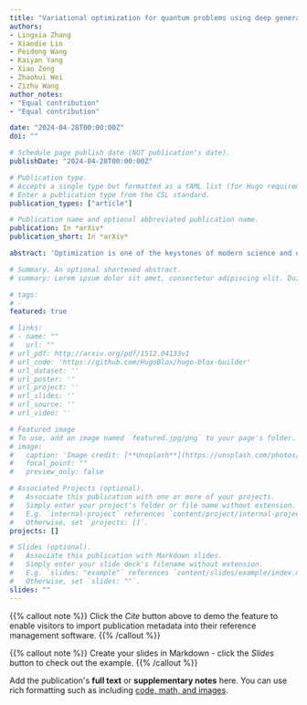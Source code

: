 ```yaml
---
title: "Variational optimization for quantum problems using deep generative networks"
authors:
- Lingxia Zhang
- Xiaodie Lin
- Peidong Wang
- Kaiyan Yang
- Xiao Zeng
- Zhaohui Wei
- Zizhu Wang
author_notes:
- "Equal contribution"
- "Equal contribution"

date: "2024-04-28T00:00:00Z"
doi: ""

# Schedule page publish date (NOT publication's date).
publishDate: "2024-04-28T00:00:00Z"

# Publication type.
# Accepts a single type but formatted as a YAML list (for Hugo requirements).
# Enter a publication type from the CSL standard.
publication_types: ["article"]

# Publication name and optional abbreviated publication name.
publication: In *arXiv*
publication_short: In *arXiv*

abstract: 'Optimization is one of the keystones of modern science and engineering. Its applications in quantum technology and machine learning helped nurture variational quantum algorithms and generative AI respectively. We propose a general approach to design variational optimization algorithms based on generative models: the Variational Generative Optimization Network (VGON). To demonstrate its broad applicability, we apply VGON to three quantum tasks: finding the best state in an entanglement-detection protocol, finding the ground state of a 1D quantum spin model with variational quantum circuits, and generating degenerate ground states of many-body quantum Hamiltonians. For the first task, VGON greatly reduces the optimization time compared to stochastic gradient descent while generating nearly optimal quantum states. For the second task, VGON alleviates the barren plateau problem in variational quantum circuits. For the final task, VGON can identify the degenerate ground state spaces after a single stage of training and generate a variety of states therein.'

# Summary. An optional shortened abstract.
# summary: Lorem ipsum dolor sit amet, consectetur adipiscing elit. Duis posuere tellus ac convallis placerat. Proin tincidunt magna sed ex sollicitudin condimentum.

# tags:
# - 
featured: true

# links:
# - name: ""
#   url: ""
# url_pdf: http://arxiv.org/pdf/1512.04133v1
# url_code: 'https://github.com/HugoBlox/hugo-blox-builder'
# url_dataset: ''
# url_poster: ''
# url_project: ''
# url_slides: ''
# url_source: ''
# url_video: ''

# Featured image
# To use, add an image named `featured.jpg/png` to your page's folder. 
# image:
#   caption: 'Image credit: [**Unsplash**](https://unsplash.com/photos/jdD8gXaTZsc)'
#   focal_point: ""
#   preview_only: false

# Associated Projects (optional).
#   Associate this publication with one or more of your projects.
#   Simply enter your project's folder or file name without extension.
#   E.g. `internal-project` references `content/project/internal-project/index.md`.
#   Otherwise, set `projects: []`.
projects: []

# Slides (optional).
#   Associate this publication with Markdown slides.
#   Simply enter your slide deck's filename without extension.
#   E.g. `slides: "example"` references `content/slides/example/index.md`.
#   Otherwise, set `slides: ""`.
slides: ""
---
```


{{% callout note %}}
Click the *Cite* button above to demo the feature to enable visitors to import publication metadata into their reference management software.
{{% /callout %}}

{{% callout note %}}
Create your slides in Markdown - click the *Slides* button to check out the example.
{{% /callout %}}

Add the publication's **full text** or **supplementary notes** here. You can use rich formatting such as including [code, math, and images](https://docs.hugoblox.com/content/writing-markdown-latex/).
